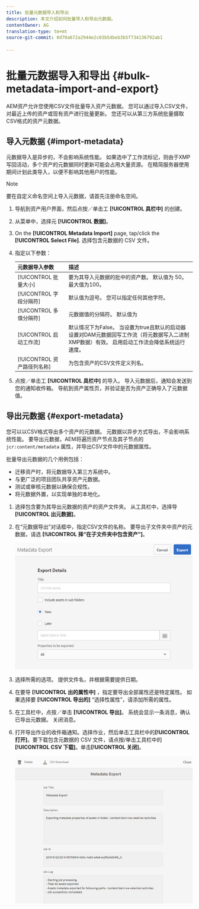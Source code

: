 ```yaml
---
title: 批量元数据导入和导出
description: 本文介绍如何批量导入和导出元数据。
contentOwner: AG
translation-type: tm+mt
source-git-commit: 0d70a672a2944e2c03b54beb3b5f734136792ab1

---
```



# 批量元数据导入和导出 {#bulk-metadata-import-and-export}

AEM资产允许您使用CSV文件批量导入资产元数据。 您可以通过导入CSV文件，对最近上传的资产或现有资产进行批量更新。 您还可以从第三方系统批量摄取CSV格式的资产元数据。

## 导入元数据 {#import-metadata}

元数据导入是异步的，不会影响系统性能。 如果选中了工作流标记，则由于XMP写回活动，多个资产的元数据同时更新可能会占用大量资源。 在精简服务器使用期间计划此类导入，以便不影响其他用户的性能。

>[!NOTE]
>
>要在自定义命名空间上导入元数据，请首先注册命名空间。

1. 导航到资产用户界面，然后点按／单击工 **[!UICONTROL 具栏中]** 的创建。
1. 从菜单中，选择元 **[!UICONTROL 数据]**。
1. On the **[!UICONTROL Metadata Import]** page, tap/click the **[!UICONTROL Select File]**.  选择包含元数据的 CSV 文件。
1. 指定以下参数：

   | 元数据导入参数 | 描述 |
   |:---|:---|
   | [!UICONTROL 批量大小] | 要为其导入元数据的批中的资产数。 默认值为 50。最大值为100。 |
   | [!UICONTROL 字段分隔符] | 默认值为逗号。 您可以指定任何其他字符。 |
   | [!UICONTROL 多值分隔符] | 元数据值的分隔符。 默认值为 | 。 |
   | [!UICONTROL 启动工作流] | 默认情况下为False。 当设置为true且默认的启动器设置对DAM元数据回写工作流（将元数据写入二进制XMP数据）有效。 启用启动工作流会降低系统运行速度。 |
   | [!UICONTROL 资产路径列名称] | 为包含资产的CSV文件定义列名。 |

1. 点按／单击工 **[!UICONTROL 具栏中]** 的导入。 导入元数据后，通知会发送到您的通知收件箱。 导航到资产属性页，并验证是否为资产正确导入了元数据值。

<!-- TBD: Format characters in the table using backticks and add UICONTROL after table is converted to MD
-->

## 导出元数据 {#export-metadata}

您可以以CSV格式导出多个资产的元数据。 元数据以异步方式导出，不会影响系统性能。 要导出元数据，AEM将遍历资产节点及其子节点的 `jcr:content/metadata` 属性，并导出CSV文件中的元数据属性。

批量导出元数据的几个用例包括：

* 迁移资产时，将元数据导入第三方系统中。
* 与更广泛的项目团队共享资产元数据。
* 测试或审核元数据以确保合规性。
* 将元数据外置，以实现单独的本地化。

1. 选择包含要为其导出元数据的资产的资产文件夹。 从工具栏中，选择导 **[!UICONTROL 出元数据]**。

1. 在“元数据导出”对话框中，指定CSV文件的名称。 要导出子文件夹中资产的元数据，请选 **[!UICONTROL 择“在子文件夹中包含资产”]**。

   ![export_metadata_page](assets/export_metadata_page.png)

1. 选择所需的选项。 提供文件名，并根据需要提供日期。
1. 在要导 **[!UICONTROL 出的属性中]** ，指定要导出全部属性还是特定属性。 如果选择要 **[!UICONTROL 导出的]** “选择性属性”，请添加所需的属性。

1. 在工具栏中，点按／单击 **[!UICONTROL 导出]**。 系统会显示一条消息，确认已导出元数据。 关闭消息。

1. 打开导出作业的收件箱通知。选择作业，然后单击工具栏中的&#x200B;**[!UICONTROL 打开]**。要下载包含元数据的 CSV 文件，请点按/单击工具栏中的 **[!UICONTROL CSV 下载]**。单击&#x200B;**[!UICONTROL 关闭]**。

   ![csv_download](assets/csv_download.png)

